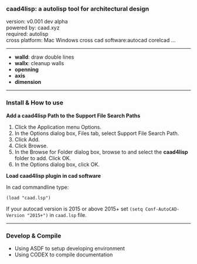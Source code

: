 ### caad4lisp: a autolisp tool for architectural design

version:           v0.001 dev alpha  
powered by:        caad.xyz  
required:          autolisp  
cross platform:    Mac Windows 
cross cad software:autocad corelcad ...   

----


* **walld**: draw double lines  
* **wallx**: cleanup walls
* **openning** 
* **axis**
* **dimension**

-----

### Install & How to use  

**Add a caad4lisp Path to the Support File Search Paths**  
1. Click the Application menu  Options.
1. In the Options dialog box, Files tab, select Support File Search Path.
1. Click Add.
1. Click Browse.
1. In the Browse for Folder dialog box, browse to and select the **caad4lisp** folder to add. Click OK.
1. In the Options dialog box, click OK.

**Load caad4lisp plugin in cad software**

In cad commandline type:  
```
(load "caad.lsp")
```

If your autocad version is 2015 or above 2015+  set `(setq Conf-AutoCAD-Version "2015+")` in `caad.lsp` file.

----

### Develop & Compile

* Using ASDF to setup developing environment
* Using CODEX to compile documentation

